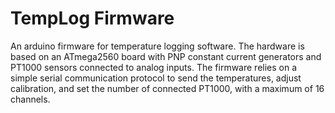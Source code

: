 # TempLog Firmware
An arduino firmware for temperature logging software.
The hardware is based on an ATmega2560 board with PNP constant current generators and PT1000 sensors connected to analog inputs.
The firmware relies on a simple serial communication protocol to send the temperatures, adjust calibration, and set the number of connected PT1000, with a maximum of 16 channels.
